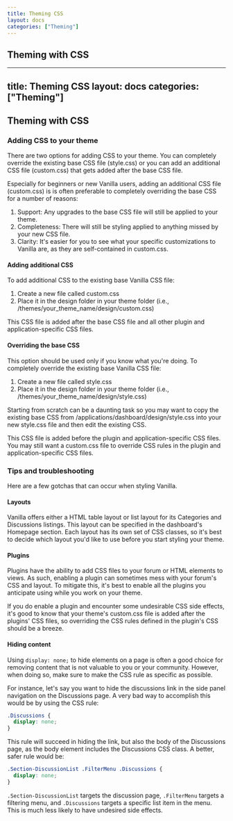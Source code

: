 ```yaml
---
title: Theming CSS
layout: docs
categories: ["Theming"]
---
```


## Theming with CSS
---
title: Theming CSS
layout: docs
categories: ["Theming"]
---

## Theming with CSS

### Adding CSS to your theme

There are two options for adding CSS to your theme. You can completely override the existing base CSS file (style.css) or you can add an additional CSS file (custom.css) that gets added after the base CSS file.

Especially for beginners or new Vanilla users, adding an additional CSS file (custom.css) is is often preferable to completely overriding the base CSS for a number of reasons:

1. Support: Any upgrades to the base CSS file will still be applied to your theme.
2. Completeness: There will still be styling applied to anything missed by your new CSS file.
3. Clarity: It's easier for you to see what your specific customizations to Vanilla are, as they are self-contained in custom.css.

#### Adding additional CSS

To add additional CSS to the existing base Vanilla CSS file:

1. Create a new file called custom.css
2. Place it in the design folder in your theme folder (i.e., /themes/your_theme_name/design/custom.css)

This CSS file is added after the base CSS file and all other plugin and application-specific CSS files.

#### Overriding the base CSS

This option should be used only if you know what you're doing. To completely override the existing base Vanilla CSS file:

1. Create a new file called style.css
2. Place it in the design folder in your theme folder (i.e., /themes/your_theme_name/design/style.css)

Starting from scratch can be a daunting task so you may want to copy the existing base CSS from /applications/dashboard/design/style.css into your new style.css file and then edit the existing CSS.

This CSS file is added before the plugin and application-specific CSS files. You may still want a custom.css file to override CSS rules in the plugin and application-specific CSS files.

### Tips and troubleshooting

Here are a few gotchas that can occur when styling Vanilla.

#### Layouts

Vanilla offers either a HTML table layout or list layout for its Categories and Discussions listings. This layout can be specified in the dashboard's Homepage section. Each layout has its own set of CSS classes, so it's best to decide which layout you'd like to use before you start styling your theme.

#### Plugins

Plugins have the ability to add CSS files to your forum or HTML elements to views. As such, enabling a plugin can sometimes mess with your forum's CSS and layout. To mitigate this, it's best to enable all the plugins you anticipate using while you work on your theme.

If you do enable a plugin and encounter some undesirable CSS side effects, it's good to know that your theme's custom.css file is added after the plugins' CSS files, so overriding the CSS rules defined in the plugin's CSS should be a breeze.

#### Hiding content

Using `display: none;` to hide elements on a page is often a good choice for removing content that is not valuable to you or your community. However, when doing so, make sure to make the CSS rule as specific as possible.

For instance, let's say you want to hide the discussions link in the side panel navigation on the Discussions page. A very bad way to accomplish this would be by using the CSS rule:

```css
.Discussions {
  display: none;
}
```
This rule will succeed in hiding the link, but also the body of the Discussions page, as the body element includes the Discussions CSS class. A better, safer rule would be:

```css
.Section-DiscussionList .FilterMenu .Discussions {
  display: none;
}
```

`.Section-DiscussionList` targets the discussion page, `.FilterMenu` targets a filtering menu, and `.Discussions` targets a specific list item in the menu. This is much less likely to have undesired side effects.

